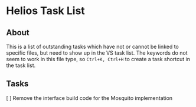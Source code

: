 # Helios Task List
## About
This is a list of outstanding tasks which have not or cannot be linked to specific files, but need to show up in the VS task list.
The keywords do not seem to work in this file type, so  `Ctrl+K, Ctrl+H` to create a task shortcut in the task list. 
## Tasks

[ ] Remove the interface build code for the Mosquito implementation
